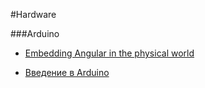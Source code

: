 #Hardware

###Arduino

* [Embedding Angular in the physical world](http://www.ng-newsletter.com/posts/embedded-angular.html)

* [Введение в Arduino](http://developer.alexanderklimov.ru/arduino/)
